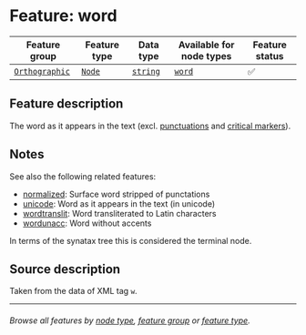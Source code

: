# Feature: word

Feature group | Feature type | Data type | Available for node types | Feature status
---  | --- | --- | --- | ---
[`Orthographic`](featuresbygroup.md#orthographic-features) | [`Node`](featuresbyfeaturetype.md#node-features) | [`string`](featuresbydatatype.md#string-datatype)  | [`word`](featuresbynodetype.md#word-nodes) | ✅

## Feature description 

The word as it appears in the text (excl. [punctuations](after.md#readme) and [critical markers](featuresbygroup.md#textcritical-features)). 

## Notes

See also the following related features:
   * [normalized](normalized.md#readme): Surface word stripped of punctations	
   * [unicode](unicode.md#readme): Word as it appears in the text (in unicode)
   * [wordtranslit](wordtranslit.md#readme): Word transliterated to Latin characters	
   * [wordunacc](wordunacc.md#readme): Word without accents

In terms of the synatax tree this is considered the terminal node.

## Source description

Taken from the data of XML tag `w`.

---
###### *Browse all features by [node type](featuresbynodetype.md#readme), [feature group](featuresbygroup.md#readme) or [feature type](featuresbyfeaturetype.md#readme).*
